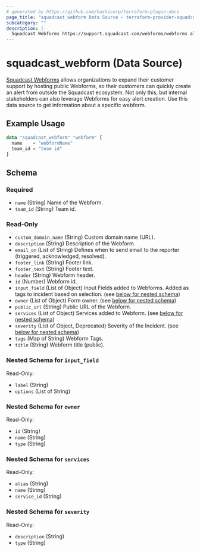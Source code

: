```yaml
---
# generated by https://github.com/hashicorp/terraform-plugin-docs
page_title: "squadcast_webform Data Source - terraform-provider-squadcast"
subcategory: ""
description: |-
  Squadcast Webforms https://support.squadcast.com/webforms/webforms allows organizations to expand their customer support by hosting public Webforms, so their customers can quickly create an alert from outside the Squadcast ecosystem. Not only this, but internal stakeholders can also leverage Webforms for easy alert creation. Use this data source to get information about a specific webform.
---
```


# squadcast_webform (Data Source)

[Squadcast Webforms](https://support.squadcast.com/webforms/webforms) allows organizations to expand their customer support by hosting public Webforms, so their customers can quickly create an alert from outside the Squadcast ecosystem. Not only this, but internal stakeholders can also leverage Webforms for easy alert creation. Use this data source to get information about a specific webform.

## Example Usage

```terraform
data "squadcast_webform" "webform" {
  name    = "webformName"
  team_id = "team id"
}
```

<!-- schema generated by tfplugindocs -->
## Schema

### Required

- `name` (String) Name of the Webform.
- `team_id` (String) Team id.

### Read-Only

- `custom_domain_name` (String) Custom domain name (URL).
- `description` (String) Description of the Webform.
- `email_on` (List of String) Defines when to send email to the reporter (triggered, acknowledged, resolved).
- `footer_link` (String) Footer link.
- `footer_text` (String) Footer text.
- `header` (String) Webform header.
- `id` (Number) Webform id.
- `input_field` (List of Object) Input Fields added to Webforms. Added as tags to incident based on selection. (see [below for nested schema](#nestedatt--input_field))
- `owner` (List of Object) Form owner. (see [below for nested schema](#nestedatt--owner))
- `public_url` (String) Public URL of the Webform.
- `services` (List of Object) Services added to Webform. (see [below for nested schema](#nestedatt--services))
- `severity` (List of Object, Deprecated) Severity of the Incident. (see [below for nested schema](#nestedatt--severity))
- `tags` (Map of String) Webform Tags.
- `title` (String) Webform title (public).

<a id="nestedatt--input_field"></a>
### Nested Schema for `input_field`

Read-Only:

- `label` (String)
- `options` (List of String)


<a id="nestedatt--owner"></a>
### Nested Schema for `owner`

Read-Only:

- `id` (String)
- `name` (String)
- `type` (String)


<a id="nestedatt--services"></a>
### Nested Schema for `services`

Read-Only:

- `alias` (String)
- `name` (String)
- `service_id` (String)


<a id="nestedatt--severity"></a>
### Nested Schema for `severity`

Read-Only:

- `description` (String)
- `type` (String)
